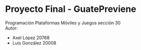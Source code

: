 # Proyecto Final - GuatePreviene
Programación Plataformas Móviles y Juegos sección 30  
Autor:
- Axel López 20768
- Luis González 20008

